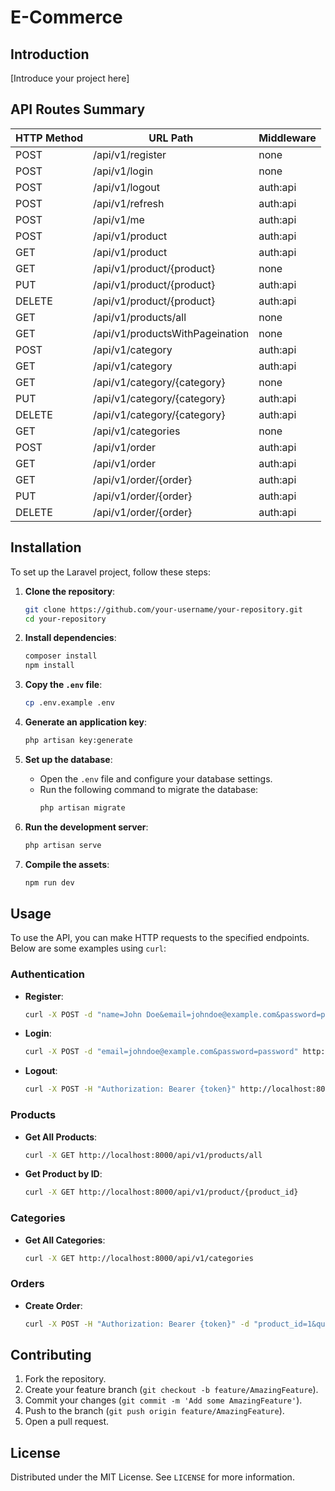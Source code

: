 # E-Commerce

## Introduction

[Introduce your project here]

## API Routes Summary

| HTTP Method | URL Path                         | Middleware            |
|-------------|----------------------------------|-----------------------|
| POST        | /api/v1/register                 | none                  |
| POST        | /api/v1/login                    | none                  |
| POST        | /api/v1/logout                   | auth:api              |
| POST        | /api/v1/refresh                  | auth:api              |
| POST        | /api/v1/me                       | auth:api              |
| POST        | /api/v1/product                  | auth:api              |
| GET         | /api/v1/product                  | auth:api              |
| GET         | /api/v1/product/{product}        | none                  |
| PUT         | /api/v1/product/{product}        | auth:api              |
| DELETE      | /api/v1/product/{product}        | auth:api              |
| GET         | /api/v1/products/all             | none                  |
| GET         | /api/v1/productsWithPageination  | none                  |
| POST        | /api/v1/category                 | auth:api              |
| GET         | /api/v1/category                 | auth:api              |
| GET         | /api/v1/category/{category}      | none                  |
| PUT         | /api/v1/category/{category}      | auth:api              |
| DELETE      | /api/v1/category/{category}      | auth:api              |
| GET         | /api/v1/categories               | none                  |
| POST        | /api/v1/order                    | auth:api              |
| GET         | /api/v1/order                    | auth:api              |
| GET         | /api/v1/order/{order}            | auth:api              |
| PUT         | /api/v1/order/{order}            | auth:api              |
| DELETE      | /api/v1/order/{order}            | auth:api              |

## Installation

To set up the Laravel project, follow these steps:

1. **Clone the repository**:
    ```sh
    git clone https://github.com/your-username/your-repository.git
    cd your-repository
    ```

2. **Install dependencies**:
    ```sh
    composer install
    npm install
    ```

3. **Copy the `.env` file**:
    ```sh
    cp .env.example .env
    ```

4. **Generate an application key**:
    ```sh
    php artisan key:generate
    ```

5. **Set up the database**:
    - Open the `.env` file and configure your database settings.
    - Run the following command to migrate the database:
        ```sh
        php artisan migrate
        ```

6. **Run the development server**:
    ```sh
    php artisan serve
    ```

7. **Compile the assets**:
    ```sh
    npm run dev
    ```

## Usage

To use the API, you can make HTTP requests to the specified endpoints. Below are some examples using `curl`:

### Authentication

- **Register**:
    ```sh
    curl -X POST -d "name=John Doe&email=johndoe@example.com&password=password" http://localhost:8000/api/v1/register
    ```

- **Login**:
    ```sh
    curl -X POST -d "email=johndoe@example.com&password=password" http://localhost:8000/api/v1/login
    ```

- **Logout**:
    ```sh
    curl -X POST -H "Authorization: Bearer {token}" http://localhost:8000/api/v1/logout
    ```

### Products

- **Get All Products**:
    ```sh
    curl -X GET http://localhost:8000/api/v1/products/all
    ```

- **Get Product by ID**:
    ```sh
    curl -X GET http://localhost:8000/api/v1/product/{product_id}
    ```

### Categories

- **Get All Categories**:
    ```sh
    curl -X GET http://localhost:8000/api/v1/categories
    ```

### Orders

- **Create Order**:
    ```sh
    curl -X POST -H "Authorization: Bearer {token}" -d "product_id=1&quantity=2" http://localhost:8000/api/v1/order
    ```

## Contributing

1. Fork the repository.
2. Create your feature branch (`git checkout -b feature/AmazingFeature`).
3. Commit your changes (`git commit -m 'Add some AmazingFeature'`).
4. Push to the branch (`git push origin feature/AmazingFeature`).
5. Open a pull request.

## License

Distributed under the MIT License. See `LICENSE` for more information.

